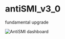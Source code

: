 # antiSMI_v3_0
fundamental upgrade

![AntiSMI dashboard]([/images/picture.jpg](https://github.com/maxlethal/antiSMI_v3_0/blob/master/%D0%B4%D0%B8%D0%BD%D0%B0%D0%BC%D0%B8%D0%BA%D0%B0-anti-smi-2023-06-01T13-36-04.899Z.jpg?raw=true))
